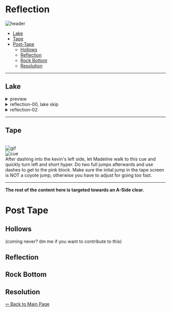 # Reflection
 ![header](https://github.com/koralreeef/cuedump-anypercent/blob/main/pngs/ch6aheader.png)
   - [Lake](#lake)
   - [Tape](#tape)
 - [Post-Tape](#post-tape)
   - [Hollows](#hollows)
   - [Reflection](#reflections)
   - [Rock Bottom](#rock-bottom)
   - [Resolution](#resolution)
 ----
 ## Lake
 <details>
     <summary>preview</summary>
 <img src="https://github.com/koralreeef/cuedump-anypercent/blob/main/images/lake1.webp" width="384" height="216"/>
 <img src="https://github.com/koralreeef/cuedump-anypercent/blob/main/images/lake2.webp" width="384" height="216"/>
 </details>
 
 <details>
 <summary>reflection-00, lake skip</summary>
      
  ![gif](https://github.com/koralreeef/cuedump-anypercent/blob/main/images/lake1.webp)
   \
   To setup lake skip, buffer up > upleft > upleft dashes and jump from the water. Do one climbjump on the wall and wallkick on the second jump. The cue for lake skip is lining up between these two green tiles in the background.
   \
  ![cue](https://github.com/koralreeef/cuedump-anypercent/blob/main/pngs/6start1.png)
   \
   Start an updash here and during the dash and wallbounce, do not hold left, only up. Make sure to buffer the jump, and only hold left after Madeline wallbounces off the tiny wall.
 </details>
 
   <details>
   <summary>reflection-02</summary>
      
   ![gif](https://github.com/koralreeef/cuedump-anypercent/blob/main/images/lake2.webp)
   \
   To get the clean feather, you need to dash upright on the feather and featherboost upleft on the first feather to have enough speed. You can cornerboost into the room or super, both work. (or have good feather movement on analog)

 </details>
 
 ----
 ## Tape
 \
 ![gif](https://github.com/koralreeef/cuedump-anypercent/blob/main/images/hollows1b.webp)
 \
 ![cue](https://github.com/koralreeef/cuedump-anypercent/blob/main/pngs/6start2.png)
 \
 After dashing into the kevin's left side, let Madeline walk to this cue and quickly turn left and short hyper. Do two full jumps afterwards and use dashes to get to the pink block. Make sure the inital jump in the tape screen is NOT a coyote jump, otherwise you have to adjust for going too fast.
 
 ----
 **The rest of the content here is targeted towards an A-Side clear.**
 # Post Tape
 ## Hollows
(coming never? dm me if you want to contribute to this)
 ## Reflection
 
 ## Rock Bottom
 
 ## Resolution

[⇦ Back to Main Page](https://github.com/koralreeef/anypercent-cuecollection)
